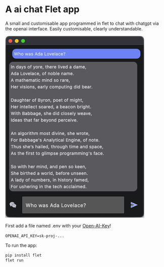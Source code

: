 # A ai chat Flet app

A small and customisable app programmed in flet to chat with chatgpt via the openai interface. Easily customisable, clearly understandable.

![AI Chat](screenshot.png)

First add a file named .env with your [Open-AI-Key](https://help.openai.com/en/articles/4936850-where-do-i-find-my-openai-api-key)!

`OPENAI_API_KEY=sk-proj-...`

To run the app:

```
pip install flet
flet run 
```